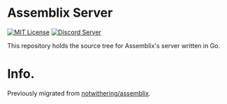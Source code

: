 # Assemblix Server

[![MIT License](https://img.shields.io/badge/License-MIT-a10b31)](https://github.com/assemblix/server/blob/main/LICENSE)
[![Discord Server](https://img.shields.io/badge/Discord-Server-3e4d6c)](https://discord.gg/pR7Y3kBbay)

This repository holds the source tree for Assemblix's server written in Go.

# Info.

Previously migrated from [notwithering/assemblix](https://github.com/notwithering/assemblix).
